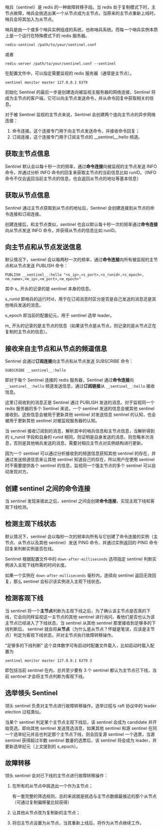 哨兵（sentinel）是 redis 的一种故障转移手段。当 redis 处于复制模式下时，主节点故障，哨兵会挑选出某一个从节点成为主节点，当原来的主节点重新上线时，哨兵会将其加入为从节点。

哨兵是由一个或多个哨兵实例组成的系统，也称哨兵系统。而每一个哨兵实例本质上是一个运行在特殊模式下的 redis 服务器。

```
redis-sentinel /path/to/your/sentinel.conf
```

或者


```
redis-server /path/to/your/sentinel.conf --sentinel
```

在配置文件中，可以指定需要监视的 redis 服务器（通常是主节点）。

```
sentinel monitor master 127.0.0.1 6379
```

初始化 Sentinel 的最后一步是创建连向被监视主服务器的网络连接，Sentinel 将成为主节点的客户端，它可以向主节点发送命令，并从命令回复中获取相关的信息。


对于被 Sentinel 监视的主节点来说，Sentinel 会创建两个连向主节点的异步网络连接：

1. 命令连接。这个连接专门用于向主节点发送命令，并接收命令回复；
2. 订阅连接，这个连接专门用于订阅主节点的 \_\_sentinel__:hello 频道。


## 获取主节点信息


Sentinel 默认会以每十秒一次的频率，通过**命令连接**向被监视的主节点发送 INFO 命令，并通过分析 INFO 命令的回复来获取主节点的当前信息比如 runID。（INFO 命令不仅会返回当前主节点的信息，也会返回从节点的地址等基本信息）


## 获取从节点信息


Sentinel 通过主节点获取到从节点的地址后，Sentinel 会创建连接到从节点的命令连接和订阅连接。

创建连接后，和主节点类似，sentinel 也会以默认每十秒一次的频率通过**命令连接**向从节点发送 INFO 命令，并获得从节点的信息比如 runID。


## 向主节点和从节点发送信息


默认情况下，sentinel 会以每两秒一次的频率，通过**命令连接**向所有被监视的主节点和从节点发送 PUBLISH 命令：

```
PUBLISH __sentinel__:hello "<s_ip>,<s_port>,<s_runid>,<s_epoch>,<m_name>,<m_ip>,<m_port>,<m_epoch>"
```

其中 s_ 开头的记录的是 sentinel 本身的信息。

s_runid 即哨兵的运行时id，用于在订阅消息时区分是否是自己发送的消息还是其他哨兵发送的消息。

s_epoch 即当前的配置纪元，用于 sentinel 选举 leader。

m_ 开头的记录的是主节点的信息（如果该节点是从节点，则记录的是从节点正在复制的主节点的信息）。


## 接收来自主节点和从节点的频道信息


Sentinel 会通过**订阅连接**向主节点和从节点发送 SUBSCRIBE 命令：


```
SUBSCRIBE __sentinel__:hello
```

即对于每个 Sentinel 连接的 redis 服务器，Sentinel 通过**命令连接**向 `__sentinel__:hello` 频道发送信息，通过**订阅链接**从 `__sentinel__:hello` 接收信息。



这里订阅收到的消息正是 Sentinel 通过 PUBLISH 发送的消息。对于监视同一个 redis 服务器的多个 Sentinel 来说，一个 sentinel 发送的信息会被其他 sentinel 接收到。这些信息会被用于更新其他 sentinel 对发送信息 sentinel 的认知，也会被用于更新其他 sentinel 对被监视服务器的认知。

当 sentinel 接收订阅到的消息，解析其中的哨兵信息和主节点信息，当解析得到的 s_runid 字段和自身的 runid 相同，则证明是自身发送的消息，则忽略本次消息，否则是其他哨兵发送的消息，需要对相应主节点对实例结构进行更新。

因为一个 sentinel 可以通过分析接收到的频道信息获知其他 sentinel 的存在，并通过发送频道信息来让其他 sentinel 知道自己的存在，所以用户在使用 sentinel 时不需要提供各个 sentinel 的信息，监视同一个饿主节点的多个 sentinel 可以自动发现对方。


## 创建 sentinel 之间的命令连接

当 sentinel 发现来彼此之后，sentinel 之间会创建**命令连接**，实现主观下线和客观下线检测。


## 检测主观下线状态

默认情况下，sentinel 会以每秒一次的频率向所有与它创建了命令连接的实例（主节点、从节点以及其他 sentinel）发送 PING 命令，并通过实例返回的 PING 命令回复来判断实例是否在线。

Sentinel 根据配置文件中的 `down-after-milliseconds` 选项指定 sentinel 判断实例进入主观下线所需的时间长度。

如果一个实例在 `down-after-milliseconds` 毫秒内，连续向 sentinel 返回无效回复，那么 sentinel 会标识该实例进入主观下线状态。



## 检测客观下线


当 sentinel 将一个**主节点**判断为主观下线之后，为了确认该主节点是否真的下线，它会向同样监视这一主节点的其他 sentinel 进行询问，看他们是否也认为该主节点已经进入了下线状态，当 sentinel 从其他 sentinel 那里接收到足够多的下线判断后， sentinel 就会将**从节点**（为什么是从节点？怀疑是笔误，应该是主节点）判定为客观下线状态，并对主节点执行故障转移操作。



“足够多的下线判断” 这个具体数字可有启动时配置文件载入，比如启动时载入配置为

```
sentinel monitor master 127.0.0.1 6379 3
```


即包括当前 sentinel 在内，总共至少要有 3 个 sentinel 都认为主节点已下线，当前 sentinel 才会将主节点判断为客观下线。


## 选举领头 Sentinel

领头 sentinel 负责对主节点进行故障转移操作。选举过程与 raft 协议中的 leader election 过程类似。



当某个 sentinel 判定某个主节点主观下线后，该 sentinel 会成为 candidate 并开始竞选，即向其他 sentinel 发送竞选消息，如果其他 sentinel 和源 sentinel 在同一个选举纪元并且也判定那个主节点下线，则会回复源 sentinel 一个选票，当源 sentinel 获得超过半数 sentinel 数量的选票后，该 sentinel 将会成为 leader，并更新选举纪元（上文提到的 s_epoch）。



## 故障转移


领头 sentinel 会对已下线的主节点进行故障转移操作：

1. 在所有的从节点中挑选出一个作为主节点；
    
    有一套完整的筛选规则，总的来说就是挑选与主节点数据最接近的那个从节点（可通过复制偏移量比较获得）

2. 让其他从节点改为复制新的主节点；
3. 将旧主节点设置为从节点，当其重新上线后，将作为从节点继续工作。


